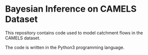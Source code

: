 # Bayesian Inference on CAMELS Dataset
This repository contains code used to model catchment flows in the CAMELS dataset.

The code is written in the Python3 programming language.